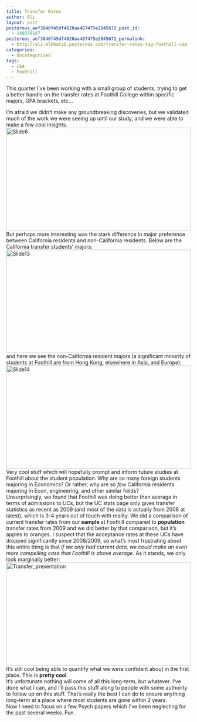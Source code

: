 ```yaml
---
title: Transfer Rates
author: Ali
layout: post
posterous_aef3040f45df4620aa487475e2845672_post_id:
  - 140370167
posterous_aef3040f45df4620aa487475e2845672_permalink:
  - http://ali-alkhatib.posterous.com/transfer-rates-tag-foothill-caa
categories:
  - Uncategorized
tags:
  - CAA
  - Foothill
---
```

This quarter I&#8217;ve been working with a small group of students, trying to get a better handle on the transfer rates at Foothill College within specific majors, GPA brackets, etc&#8230;

<div>
  I&#8217;m afraid we didn&#8217;t make any groundbreaking discoveries, but we validated much of the work we were seeing up until our study, and we were able to make a few cool insights.
</div>

<div>
  <div class='p_embed p_image_embed'>
    <a href="http://ali-alkhatib.com/content/Slide6.png.scaled.1000.jpg"><img width="100%" alt="Slide6" height="281" src="http://ali-alkhatib.com/content/Slide6.png.scaled.1000-300x168.jpg" /></a>
  </div>
</div>

<div>
  But perhaps more interesting was the stark difference in major preference between California residents and non-California residents. Below are the California transfer students&#8217; majors:
</div>

<div>
  <div class='p_embed p_image_embed'>
    <a href="http://ali-alkhatib.com/content/Slide13.png.scaled.1000.jpg"><img width="100%" alt="Slide13" height="281" src="http://ali-alkhatib.com/content/Slide13.png.scaled.1000-300x168.jpg" /></a>
  </div>
</div>

<div>
  and here we see the non-California resident majors (a significant minority of students at Foothill are from Hong Kong, elsewhere in Asia, and Europe):
</div>

<div>
  <div class='p_embed p_image_embed'>
    <a href="http://ali-alkhatib.com/content/Slide14.png.scaled.1000.jpg"><img width="100%" alt="Slide14" height="281" src="http://ali-alkhatib.com/content/Slide14.png.scaled.1000-300x168.jpg" /></a>
  </div>
</div>

<div>
  Very cool stuff which will hopefully prompt and inform future studies at Foothill about the student population. Why are so many foreign students majoring in Economics? Or rather, why are so <em>few</em>&nbsp;California residents majoring in Econ, engineering, and other similar fields?
</div>

<div>
  Unsurprisingly, we found that Foothill was doing better than average in terms of admissions to UCs, but the UC stats page only gives transfer statistics as recent as 2009 (and most of the data is actually from 2008 at latest), which is 3-4 years out of touch with reality. We did a comparison of current transfer rates from our <strong>sample </strong>at Foothill compared to <strong>population </strong>transfer rates from 2009 and we did&nbsp;better by that comparison, but it&#8217;s apples to oranges. I suspect that the acceptance rates at these UCs have dropped significantly since 2008/2009, so what&#8217;s most frustrating about this entire thing is that <em>if we only had current data, we could make an even more compelling case that Foothill is above average</em>. As it stands, we only look marginally better:
</div>

<div>
  <div class='p_embed p_image_embed'>
    <a href="http://ali-alkhatib.com/content/transfer_presentation.png.scaled.1000.jpg"><img width="100%" alt="Transfer_presentation" height="281" src="http://ali-alkhatib.com/content/transfer_presentation.png.scaled.1000-300x168.jpg" /></a>
  </div>
</div>

<div>
  It&#8217;s still cool being able to quantify what we were confident about in the first place. This is <strong>pretty cool</strong>.
</div>

<div>
  It&#8217;s unfortunate nothing will come of all this long-term, but whatever. I&#8217;ve done what I can, and I&#8217;ll pass this stuff along to people with some authority to follow up on this stuff. That&#8217;s really the best I can do to ensure anything long-term at a place where most students are gone within 2 years.
</div>

<div>
  Now I need to focus on a few Psych papers which I&#8217;ve been neglecting for the past several weeks. Fun.
</div>
